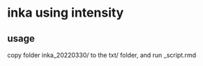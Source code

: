 # inka using intensity

## usage

copy folder inka_20220330/ to the txt/ folder, and run _script.rmd

